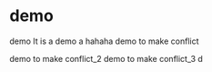 # demo
demo
It is a demo a hahaha
demo to make conflict

demo to make conflict_2
demo to make conflict_3
d